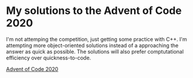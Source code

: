 # My solutions to the Advent of Code 2020

I'm not attemping the competition, just getting some practice with C++.
I'm attempting more object-oriented solutions instead of a approaching the answer as quick as possible. The solutions will also prefer comptutational efficiency over quickness-to-code.

[Advent of Code 2020](https://adventofcode.com/2020)